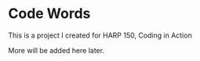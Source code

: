 # Code Words

This is a project I created for HARP 150, Coding in Action

More will be added here later.